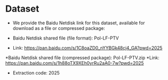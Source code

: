 # Dataset

* We provide the Baidu Netdisk link for this dataset, available for download as a file or compressed package:

* Baidu Netdisk shared file (file format): Pol-LF-PTV
* Link: https://pan.baidu.com/s/1C8oaZD0_nYYBGk48cj4_GA?pwd=2025

*Baidu Netdisk shared file (compressed package): Pol-LF-PTV.zip
*Link: https://pan.baidu.com/s/1h88oTX9XEh0yrRu2aA0-7w?pwd=2025

* Extraction code: 2025

